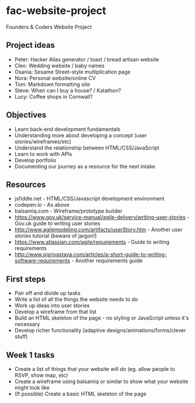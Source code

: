# fac-website-project
Founders &amp; Coders Website Project

## Project ideas

- Peter: Hacker Alias generator / toast / bread artisan website
- Cleo: Wedding website / baby names
- Osania: Sesame Street-style multiplication page
- Nora: Personal website/online CV
- Tom: Markdown formatting site
- Steve: When can I buy a house? / Katathon?
- Lucy: Coffee shops in Cornwall?

## Objectives

- Learn back-end development fundamentals
- Understanding more about developing a concept (user stories/wireframes/etc)
- Understand the relationship between HTML/CSS/JavaScript
- Learn to work with APIs
- Develop portfolio
- Documenting our journey as a resource for the next intake

## Resources

- jsfiddle.net - HTML/CSS/Javascript development environment
- codepen.io - As above
- balsamiq.com - Wireframe/prototype builder
- https://www.gov.uk/service-manual/agile-delivery/writing-user-stories - Gov.uk guide to writing user stories
- http://www.agilemodeling.com/artifacts/userStory.htm - Another user stories tutorial (beware of jargon!)
- https://www.atlassian.com/agile/requirements - Guide to writing requirements
- http://www.pjsrivastava.com/articles/a-short-guide-to-writing-software-requirements - Another requirements guide

## First steps

- Pair off and divide up tasks
- Write a list of all the things the website needs to do
- Work up ideas into user stories
- Develop a wireframe from that list
- Build an HTML skeleton of the page - no styling or JavaScript unless it's necessary 
- Develop richer functionality (adaptive designs/animations/forms/clever stuff)

## Week 1 tasks

- Create a list of things that your website will do (eg. allow people to RSVP, show map, etc)
- Create a wireframe using balsamiq or similar to show what your website might look like
- (If possible) Create a basic HTML skeleton of the page
